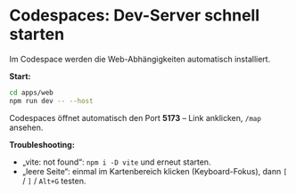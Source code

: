 # Codespaces: Dev-Server schnell starten

Im Codespace werden die Web-Abhängigkeiten automatisch installiert.

**Start:**
```bash
cd apps/web
npm run dev -- --host
```
Codespaces öffnet automatisch den Port **5173** – Link anklicken, `/map` ansehen.

**Troubleshooting:**  
- „vite: not found“: `npm i -D vite` und erneut starten.  
- „leere Seite“: einmal im Kartenbereich klicken (Keyboard-Fokus), dann `[` / `]` / `Alt+G` testen.
